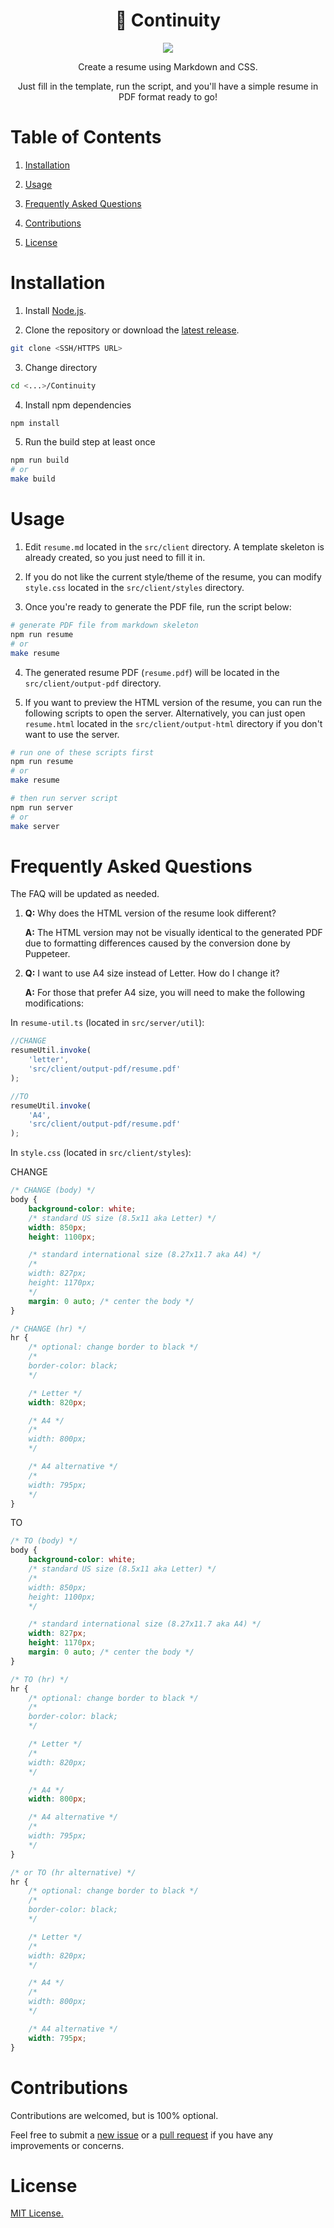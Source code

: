 <h1 align="center">📝 Continuity</h1>

<p align="center">
<img src="./screenshots/resume.png">
</p>

<p align="center">
Create a resume using Markdown and CSS.
</p>

<p align="center">
Just fill in the template, run the script, and you'll have a simple resume in PDF format ready to go!
</p>

# Table of Contents

1. [Installation](#installation)

2. [Usage](#usage)

3. [Frequently Asked Questions](#frequently-asked-questions)

4. [Contributions](#contributions)

5. [License](#license)

# Installation 

1. Install [Node.js](https://nodejs.org/en/download).

2. Clone the repository or download the [latest release](https://github.com/alexwkleung/Continuity/releases).

```bash
git clone <SSH/HTTPS URL>
```

3. Change directory

```bash
cd <...>/Continuity
```

4. Install npm dependencies

```bash
npm install
```

5. Run the build step at least once

```bash
npm run build
# or 
make build
```

# Usage 

1. Edit `resume.md` located in the `src/client` directory. A template skeleton is already created, so you just need to fill it in.

2. If you do not like the current style/theme of the resume, you can modify `style.css` located in the `src/client/styles` directory.

3. Once you're ready to generate the PDF file, run the script below:

```bash
# generate PDF file from markdown skeleton
npm run resume
# or
make resume
```

4. The generated resume PDF (`resume.pdf`) will be located in the `src/client/output-pdf` directory.

5. If you want to preview the HTML version of the resume, you can run the following scripts to open the server. Alternatively, you can just open `resume.html` located in the `src/client/output-html` directory if you don't want to use the server. 

```bash
# run one of these scripts first
npm run resume
# or
make resume

# then run server script
npm run server
# or
make server
```

# Frequently Asked Questions

The FAQ will be updated as needed.

1. **Q:** Why does the HTML version of the resume look different?

    **A:** The HTML version may not be visually identical to the generated PDF due to formatting differences caused by the conversion done by Puppeteer.

2. **Q:** I want to use A4 size instead of Letter. How do I change it?

    **A:** For those that prefer A4 size, you will need to make the following modifications:

In `resume-util.ts` (located in `src/server/util`):

```typescript
//CHANGE
resumeUtil.invoke(
    'letter', 
    'src/client/output-pdf/resume.pdf'
);

//TO
resumeUtil.invoke(
    'A4', 
    'src/client/output-pdf/resume.pdf'
);
```

In `style.css` (located in `src/client/styles`):

CHANGE

```css
/* CHANGE (body) */
body { 
    background-color: white;
    /* standard US size (8.5x11 aka Letter) */
    width: 850px;
    height: 1100px;

    /* standard international size (8.27x11.7 aka A4) */
    /*
    width: 827px;
    height: 1170px;
    */
    margin: 0 auto; /* center the body */
}

/* CHANGE (hr) */
hr {
    /* optional: change border to black */
    /* 
    border-color: black; 
    */

    /* Letter */
    width: 820px;

    /* A4 */
    /*
    width: 800px; 
    */

    /* A4 alternative */
    /*
    width: 795px;
    */
}
```

TO

```css
/* TO (body) */
body { 
    background-color: white;
    /* standard US size (8.5x11 aka Letter) */
    /*
    width: 850px;
    height: 1100px;
    */

    /* standard international size (8.27x11.7 aka A4) */
    width: 827px;
    height: 1170px;
    margin: 0 auto; /* center the body */
}

/* TO (hr) */
hr {
    /* optional: change border to black */
    /* 
    border-color: black; 
    */

    /* Letter */
    /*
    width: 820px;
    */

    /* A4 */
    width: 800px; 

    /* A4 alternative */
    /*
    width: 795px;
    */
}

/* or TO (hr alternative) */
hr {
    /* optional: change border to black */
    /* 
    border-color: black; 
    */

    /* Letter */
    /*
    width: 820px;
    */

    /* A4 */
    /*
    width: 800px; 
    */

    /* A4 alternative */
    width: 795px;
}
```

# Contributions

Contributions are welcomed, but is 100% optional.

Feel free to submit a [new issue](https://github.com/alexwkleung/Continuity/issues) or a [pull request](https://github.com/alexwkleung/Continuity/pulls) if you have any improvements or concerns.

# License 

[MIT License.](https://github.com/alexwkleung/Continuity/blob/main/LICENSE)
